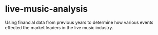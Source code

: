 # live-music-analysis
 Using financial data from previous years to determine how various events effected the market leaders in the live music industry.
